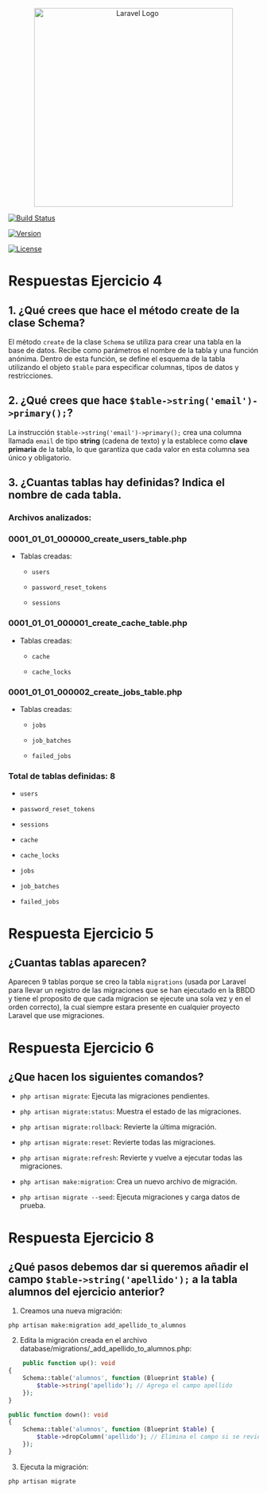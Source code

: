 <p align="center"><img src="https://raw.githubusercontent.com/laravel/art/master/logo-lockup/5%20SVG/2%20CMYK/1%20Full%20Color/laravel-logolockup-cmyk-red.svg" width="400" alt="Laravel Logo"></p>



<p align="center">

<a href="#"><img src="https://img.shields.io/badge/Build-Passing-brightgreen" alt="Build Status"></a>

<a href="#"><img src="https://img.shields.io/badge/Version-1.0-blue" alt="Version"></a>

<a href="#"><img src="https://img.shields.io/badge/License-MIT-lightgrey" alt="License"></a>

</p>



# Respuestas Ejercicio 4



## 1. ¿Qué crees que hace el método create de la clase Schema?



El método `create` de la clase `Schema` se utiliza para crear una tabla en la base de datos. Recibe como parámetros el nombre de la tabla y una función anónima. Dentro de esta función, se define el esquema de la tabla utilizando el objeto `$table` para especificar columnas, tipos de datos y restricciones.



## 2. ¿Qué crees que hace `$table->string('email')->primary();`?



La instrucción `$table->string('email')->primary();` crea una columna llamada `email` de tipo **string** (cadena de texto) y la establece como **clave primaria** de la tabla, lo que garantiza que cada valor en esta columna sea único y obligatorio.



## 3. ¿Cuantas tablas hay definidas? Indica el nombre de cada tabla.



### Archivos analizados:



### **0001_01_01_000000_create_users_table.php**

- Tablas creadas:

  - `users`

  - `password_reset_tokens`

  - `sessions`



### **0001_01_01_000001_create_cache_table.php**

- Tablas creadas:

  - `cache`

  - `cache_locks`



### **0001_01_01_000002_create_jobs_table.php**

- Tablas creadas:

  - `jobs`

  - `job_batches`

  - `failed_jobs`



### **Total de tablas definidas: 8**

- `users`

- `password_reset_tokens`

- `sessions`

- `cache`

- `cache_locks`

- `jobs`

- `job_batches`

- `failed_jobs`

# Respuesta Ejercicio 5

## ¿Cuantas tablas aparecen?

Aparecen 9 tablas porque se creo la tabla `migrations` (usada por Laravel para llevar un registro de las migraciones que se han ejecutado en la BBDD y tiene el proposito de que cada migracion se ejecute una sola vez y en el orden correcto), la cual siempre estara presente en cualquier proyecto Laravel que use migraciones.

# Respuesta Ejercicio 6

## ¿Que hacen los siguientes comandos?

- `php artisan migrate`:  Ejecuta las migraciones pendientes.

- `php artisan migrate:status`: Muestra el estado de las migraciones.

- `php artisan migrate:rollback`: Revierte la última migración.

- `php artisan migrate:reset`: Revierte todas las migraciones.

- `php artisan migrate:refresh`: Revierte y vuelve a ejecutar todas las migraciones.

- `php artisan make:migration`: Crea un nuevo archivo de migración.

- `php artisan migrate --seed`: Ejecuta migraciones y carga datos de prueba.

# Respuesta Ejercicio 8

## ¿Qué pasos debemos dar si queremos añadir el campo `$table->string('apellido');` a la tabla alumnos del ejercicio anterior?

1. Creamos una nueva migración:

`php artisan make:migration add_apellido_to_alumnos`

2. Edita la migración creada en el archivo database/migrations/<timestamp>_add_apellido_to_alumnos.php:

```php
    public function up(): void
{
    Schema::table('alumnos', function (Blueprint $table) {
        $table->string('apellido'); // Agrega el campo apellido
    });
}

public function down(): void
{
    Schema::table('alumnos', function (Blueprint $table) {
        $table->dropColumn('apellido'); // Elimina el campo si se revierte la migración
    });
}
```
3. Ejecuta la migración:

`php artisan migrate`






